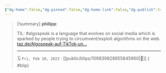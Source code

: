 ```yaml
---
{"dg-home":false,"dg-pinned":false,"dg-home-link":false,"dg-publish":true,"type":"blip","disabled rules":["yaml-title","yaml-title-alias","file-name-heading"],"title":"philipp on mastodon @ 2023-02-10","created-date":"2023-02-10T09:53:00","id":109839828955845950,"updated-date":"2025-05-02T08:50:43","dg-path":"blips/109839828955845960.md","permalink":"/blips/109839828955845960/","dgPassFrontmatter":true,"created":"2023-02-10T09:53:00","updated":"2025-05-02T08:50:43"}
---
```


> [!summary] **philipp**:
>
> TIL: #algospeak is a language that evolves on social media which is sparked by people trying to circumvent/exploit algorithms on the web. [taz.de/Algospeak-auf-TikTok-un…](https://taz.de/Algospeak-auf-TikTok-und-Instagram/!5911034/)
> - - -
>
> 🗓️ `Fri, Feb 10, 2023` · [[public/blips/109839828955845960\|🔗]]
{ #blip}

